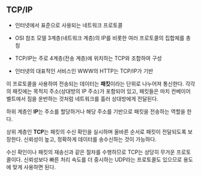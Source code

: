 ## TCP/IP

- 인터넷에서 표준으로 사용되는 네트워크 프로토콜

- OSI 참조 모델 3계층(네트워크 계층)의 IP를 비롯한 여러 프로토콜의 집합체를 총칭

- TCP/IP는 주로 4계층(전송 계층)에 위치하는 TCP와 조합하여 구성

- 인터넷의 대표적인 서비스인 WWW의 HTTP는 TCP/IP가 기반

이 프로토콜을 사용하여 전송되는 데이터는 **패킷**이라는 단위로 나누어져 통신한다. 각각의 패킷에는 목적지 주소(상대방의 IP 주소)가 포함되어 있고, 패킷들은 마치 컨베이어 벨트에서 짐을 운반하는 것처럼 네트워크를 흘러 상대방에게 전달된다.

하위 계층인 **IP**는 주소를 할당하거나 해당 주소를 기반으로 패킷을 전송하는 역할을 한다.

상위 계층인 **TCP**는 패킷의 수신 확인을 실시하며 올바른 순서로 패킷이 전달되도록 보장한다. 신뢰성이 높고, 정확하게 데이터를 송수신하는 것이 가능하다.

수신 확인이나 패킷의 재송신과 같은 절차를 수행하므로 TCP는 상당히 무거운 프로토콜이다.
신뢰성보다 빠른 처리 속도를 더 중시하는 UDP라는 프로토콜도 있으므로 용도에 맞게 사용하면 된다.
